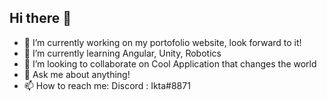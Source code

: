 ## Hi there 👋

- 🔭 I’m currently working on my portofolio website, look forward to it!
- 🌱 I’m currently learning Angular, Unity, Robotics
- 👯 I’m looking to collaborate on Cool Application that changes the world
- 💬 Ask me about anything!
- 📫 How to reach me: Discord : Ikta#8871
